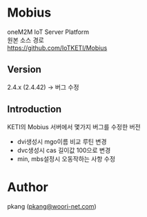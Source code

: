 # Mobius
oneM2M IoT Server Platform  
원본 소스 경로  
https://github.com/IoTKETI/Mobius

## Version
2.4.x (2.4.42) -> 버그 수정

## Introduction
KETI의 Mobius 서버에서 몇가지 버그를 수정한 버전
 - dvi생성시 mgo이름 비교 루틴 변경
 - dvc생성시 cas 길이값 100으로 변경
 - min, mbs설정시 오동작하는 사항 수정

# Author
pkang (pkang@woori-net.com)

